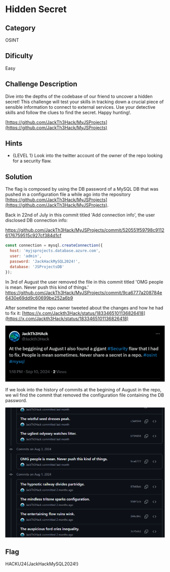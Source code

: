 # Hidden Secret

## Category

OSINT

## Dificulty

Easy

## Challenge Description

Dive into the depths of the codebase of our friend to uncover a hidden secret! This challenge will test your skills in tracking down a crucial piece of sensible information to connect to external services. Use your detective skills and follow the clues to find the secret. Happy hunting!.

[https://github.com/JackTh3Hack/MyJSProjects](https://github.com/JackTh3Hack/MyJSProjects)

## Hints

- {LEVEL 1} Look into the twitter account of the owner of the repo looking for a security flaw.

## Solution

The flag is composed by using the DB password of a MySQL DB that was pushed in a configuration file a while ago into the repository [https://github.com/JackTh3Hack/MyJSProjects](https://github.com/JackTh3Hack/MyJSProjects).

Back in 22nd of July in this commit titled 'Add connection info', the user disclosed DB connection info:

https://github.com/JackTh3Hack/MyJSProjects/commit/520551f59798c91126176759515c927cf384d1cf

```js
const connection = mysql.createConnection({
  host: 'myjsprojects.database.azure.com',
  user: 'admin',
  password: 'JackHackMySQL2024!',
  database: 'JSProjectsDB'
});
```

In 3rd of August the user removed the file in this commit titled 'OMG people is mean. Never push this kind of things.'
https://github.com/JackTh3Hack/MyJSProjects/commit/9ca6777a208784e6430e69dd9c60699be252a6b9

After sometime the repo owner tweeted about the changes and how he had to fix it:
[https://x.com/Jackth3Hack/status/1833465101136826418](https://x.com/Jackth3Hack/status/1833465101136826418)

![Tweet with info of the mistake](Tweet.png)

If we look into the history of commits at the begining of August in the repo, we wil find the commit that removed the configuration file containing the DB password.

![List of commits at the begining of August](commits.png)

## Flag

HACKU24{JackHackMySQL2024!}